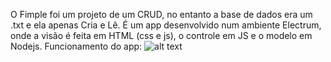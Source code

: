 O Fimple foi um projeto de um CRUD, no entanto a base de dados era um .txt e ela apenas Cria e Lê. É um app desenvolvido num ambiente Electrum, onde a visão é feita em HTML (css e js), o controle em JS e o modelo em Nodejs.
Funcionamento do app:
![alt text](https://raw.githubusercontent.com/BoladoSeis/portifolio/main/Brecha/Brave%20-%20portifolio_Brecha%20at%20main%20%C2%B7%20BoladoSeis_portifolio%20-%20Brave%20-%2020%20November%202021.gif)
